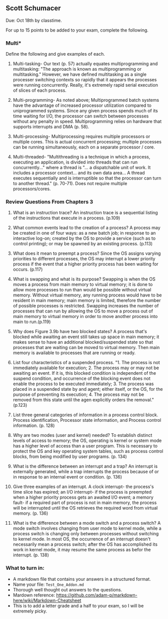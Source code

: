 ## Scott Schumacer
Due: Oct 18th by classtime.

For up to 15 points to be added to your exam, complete the following.

### Multi\*
Define the following and give examples of each.

1. Multi-tasking- 		Our text (p. 57) actually equates multiprogramming and multitasking: "The approach is known as 
						multiprogramming or multitasking." However, we have defined multitasking as a single processer
						switching contexts so rapidly that it appears the processes were running concurrently. Really,
						it's extremely rapid serial execution of slices of each process.
					
2. Multi-programming-	As noted above; Multiprogrammed batch systems have the advantage of increased processor utilization
						compared to uniprogrammed systems. Since any given process spends much of its time waiting for I/O,
						the processor can switch between processes without any penalty in speed. Multiprogramming relies on
						hardware that supports interrupts and DMA (p. 58).
						
3. Multi-processing-	Multiprocessing requires multiple processors or multiple cores. This is actual concurrent processing;
						multiple processes can be running simultaneously, each on a separate processor / core. 

4. Multi-threaded-		"Multithreading is a technique in which a process, executing an application, is divided into threads 
						that can run concurrently..." where  a thread is "... a dispatchable unit of work. It includes a 
						processor context... and its own data area... A thread executes sequentially and is interruptible so 
						that the processor can turn to another thread." (p. 70-71). Does not require multiple processors/cores.

### Review Questions From Chapters 3
1. What is an instruction trace?	An instruction trace is a sequential listing of the instructions that execute in a process. (p.109)

2. What common events lead to the creation of a process?	A process may be created in one of four ways: as a new batch job;  in
															response to an interactive log-on; created by the OS to provide a service
															(such as to control printing); or may be spawned by an existing process. (p.113)
															
3. What does it mean to preempt a process?	Since the OS assigns varying priorities to different processes, the OS may interrupt
											a lower priority process if the event that a higher priority process has been waiting for
											occurs. (p.117)
											
4. What is swapping and what is its purpose?	Swapping is when the OS moves a process from main memory to virtual memory; it is done
												to allow more processes to run than would be possible without virtual memory. Without 
												virtual memory, any running process would have to be resident in main memory; main 
												memory is limited, therefore the number of possible processes is restricted. Swapping
												increases the number of processes that can run by allowing the OS to move a process out
												of main memory to virtual memory in order to move another process into main to run.(p.119)
												
5. Why does Figure 3.9b have two blocked states?	A process that's blocked while awaiting an event still takes up space in main memory;
													it makes sense to have an additional blocked/suspended state so that processes that
													are waiting can be moved to virtual memory. Then main memory is available to processes
													that are running or ready.
													
6. List four characteristics of a suspended process.	"1. The process is not immediately available for execution; 2. The process may or may
														not be awaiting an event. If it is, this blocked condition is independent of the suspend 
														condition,  and occurrence of the blocking event does not enable the process to be
														executed immediately; 3. The process was placed in a suspended state by and agent; either
														itself, or the OS, for the purpose of preventing its execution; 4. The process may not be
														removed from this state until the agen explicitly orders the removal." (p.123)
														
7. List three general categories of information in a process control block.	Process identification, Processor state information, and 
																			Process control information. (p. 128)
																			
8. Why are two modes (user and kernel) needed?	To establish distinct levels of access to memory; the OS, operating is kernel or system mode
												has a higher level of access than a user program. This is necessary to protect the OS and key
												operating system tables, such as process control blocks, from being modified by user programs. (p. 134)
												
1. What is the difference between an interrupt and a trap?	An interrupt is externally generated, while a trap interrupts the process because 
															of or in response to an internal event or condition. (p. 136)
															
1. Give three examples of an interrupt.	A clock interrupt- the process's time slice has expired; an I/O interrupt- if the process is preempted
										when a higher priority process gets an awaited I/O event; a memory fault- if a required part of process 
										is not in main memory, the process will be interrupted until the OS retrieves the required word from
										virtual memory. (p. 136)
										
1. What is the difference between a mode switch and a process switch?	A mode switch involves changing from user mode to kernel mode, while a 
																		process switch is changing only between processes without switching to 
																		kernel mode. In most OS, the occurrence of an interrupt doesn't 
																		necessarily mean a process switch; after the OS has accomplished its
																		work in kernel mode, it may resume the same process as befor the 
																		interrupt. (p. 138)

### What to turn in:
- A markdown file that contains your answers in a structured format.
- Name your file: `Test_One_Addon.md`
- Thorough well thought out answers to the questions.
- Mardown reference: https://github.com/adam-p/markdown-here/wiki/Markdown-Cheatsheet
- This is to add a letter grade and a half to your exam, so I will be extremely picky.
